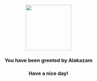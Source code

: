 <p align="center">
    <img src="https://raw.githubusercontent.com/PokeAPI/sprites/master/sprites/pokemon/65.png" width="150" height="150">
</p>
<h3 align="center">You have been greeted by  <b>Alakazam</b></h3>
<h3 align="center">Have a nice day!</h3>
